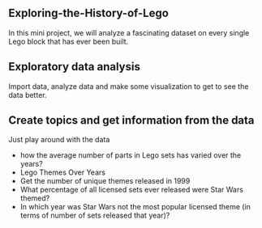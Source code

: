 ## Exploring-the-History-of-Lego
In this mini project, we will analyze a fascinating dataset on every single Lego block that has ever been built.

## Exploratory data analysis
Import data, analyze data and make some visualization to get to see the data better.

## Create topics and get information from the data
Just play around with the data
- how the average number of parts in Lego sets has varied over the years?
- Lego Themes Over Years
- Get the number of unique themes released in 1999
- What percentage of all licensed sets ever released were Star Wars themed? 
- In which year was Star Wars not the most popular licensed theme (in terms of number of sets released that year)? 
